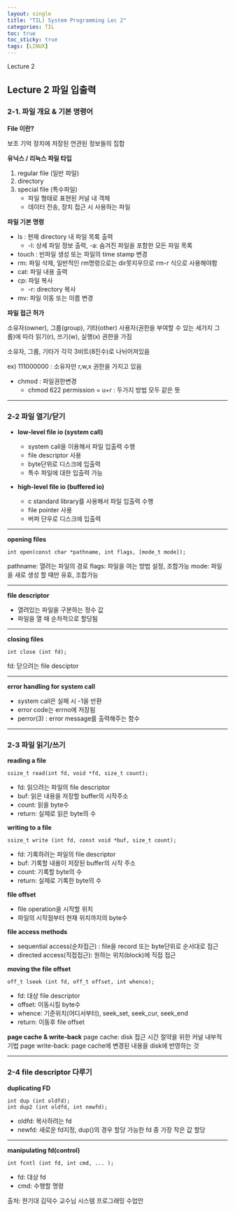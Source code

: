 ```yaml
---
layout: single
title: "TIL) System Programming Lec 2"
categories: TIL
toc: true
toc_sticky: true
tags: [LINUX]
---
```

Lecture 2

## Lecture 2 파일 입출력

### 2-1. 파일 개요 & 기본 명령어


**File 이란?**

보조 기억 장치에 저장된 연관된 정보들의 집합

**유닉스 / 리눅스 파일 타입**

1. regular file (일반 파일)
2. directory
3. special file (특수파일) 
   - 파일 형태로 표현된 커널 내 객체
   - 데이터 전송, 장치 접근 시 사용하는 파일

**파일 기본 명령**

+ ls : 현재 directory 내 파일 목록 출력
  + -l: 상세 파일 정보 출력, -a: 숨겨진 파일을 포함한 모든 파일 목록 
+ touch : 빈파일 생성 또는 파일의 time stamp 변경
+ rm: 파일 삭제, 일반적인 rm명령으로는 dir못지우므로 rm-r 식으로 사용해야함
+ cat: 파일 내용 출력
+ cp: 파일 복사
    + -r: directory 복사
+ mv: 파일 이동 또는 이름 변경

**파일 접근 허가**

소유자(owner), 그룹(group), 기타(other) 사용자(권한을 부여할 수 있는 세가지 그룹)에 따라 읽기(r), 쓰기(w), 실행(x) 권한을 가짐

소유자, 그룹, 기타가 각각 3비트(8진수)로 나뉘어져있음

ex) 111000000 : 소유자만 r,w,x 권한을 가지고 있음

+ chmod : 파일권한변경
    + chmod 622 permission = u+r : 두가지 방법 모두 같은 뜻
-----------------------------------------------------

### 2-2 파일 열기/닫기

+ **low-level file io (system call)**
  + system call을 이용해서 파일 입출력 수행
  + file descriptor 사용
  + byte단위로 디스크에 입출력
  + 특수 파일에 대한 입출력 가능

+ **high-level file io (buffered io)**
  + c standard library를 사용해서 파일 입출력 수행
  + file pointer 사용
  + 버퍼 단우로 디스크에 입출력

-----------------------------------------------------

**opening files**

```
int open(const char *pathname, int flags, [mode_t mode]);
```

pathname: 열려는 파일의 경로
flags: 파일을 여는 방법 설정, 조합가능
mode: 파일을 새로 생성 할 때만 유효, 조합가능

-----------------------------------------------------

**file descriptor**
+ 열려있는 파일을 구분하는 정수 값
+ 파일을 열 때 순차적으로 할당됨

-----------------------------------------------------

**closing files**
```
int close (int fd);
```
fd: 닫으려는 file desciptor

-----------------------------------------------------

**error handling for system call**
+ system call은 실패 시 -1을 반환
+ error code는 errno에 저장됨
+ perror(3) : error message를 출력해주는 함수

-----------------------------------------------------

### 2-3 파일 읽기/쓰기

**reading a file**
```
ssize_t read(int fd, void *fd, size_t count);
```
+ fd: 읽으려는 파일의 file descriptor
+ buf: 읽은 내용을 저장할 buffer의 시작주소
+ count: 읽을 byte수
+ return: 실제로 읽은 byte의 수

**writing to a file**
```
ssize_t write (int fd, const void *buf, size_t count);
```
+ fd: 기록하려는 파일의 file descriptor
+ buf: 기록할 내용이 저장된 buffer의 시작 주소
+ count: 기록할 byte의 수
+ return: 실제로 기록한 byte의 수

**file offset**
+ file operation을 시작할 위치
+ 파일의 시작점부터 현재 위치까지의 byte수

**file access methods**
+ sequential access(순차접근) : file을 record 또는 byte단위로 순서대로 접근
+ directed access(직접접근): 원하는 위치(block)에 직접 접근

**moving the file offset**
```
off_t lseek (int fd, off_t offset, int whence);
```
+ fd: 대상 file descriptor
+ offset: 이동시킬 byte수
+ whence: 기준위치(어디서부터), seek_set, seek_cur, seek_end
+ return: 이동후 file offset

**page cache & write-back**
page cache: disk 접근 시간 절약을 위한 커널 내부적 기법
page write-back: page cache에 변경된 내용을 disk에 반영하는 것

-----------------------------------------------------

### 2-4 file descriptor 다루기

**duplicating FD**
```
int dup (int oldfd);
int dup2 (int oldfd, int newfd);
```
+ oldfd: 복사하려는 fd
+ newfd: 새로운 fd지정, dup()의 경우 할당 가능한 fd 중 가장 작은 값 할당

-----------------------------------------------------

**manipulating fd(control)**
```
int fcntl (int fd, int cmd, ... );
```
+ fd: 대상 fd
+ cmd: 수행할 명령

출처: 한기대 김덕수 교수님 시스템 프로그래밍 수업안
